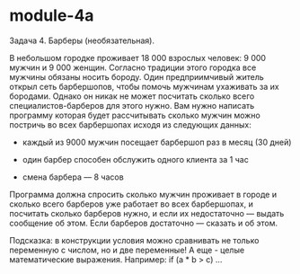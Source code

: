 # module-4a

Задача 4. Барберы (необязательная).

В небольшом городке проживает 18 000 взрослых человек: 9 000 мужчин и 9 000 женщин. Согласно традиции этого городка все мужчины обязаны носить бороду. 
Один предприимчивый житель открыл сеть барбершопов, чтобы помочь мужчинам ухаживать за их бородами. Однако он никак не может посчитать сколько всего специалистов-барберов для этого нужно. 
Вам нужно написать программу которая будет рассчитывать сколько мужчин можно постричь во всех барбершопах исходя из следующих данных:

* каждый из 9000 мужчин посещает барбершоп раз в месяц (30 дней)

* один барбер способен обслужить одного клиента за 1 час

* смена барбера — 8 часов

Программа должна спросить сколько мужчин проживает в городе и сколько всего барберов уже работает во всех барбершопах, и посчитать сколько барберов нужно, и если их недостаточно — выдать сообщение об этом.
Если барберов достаточно — сказать и об этом.

Подсказка: в конструкции условия можно сравнивать не только переменную с числом, но и две переменные! А еще - целые математические выражения. Например: if (a * b > c) …
